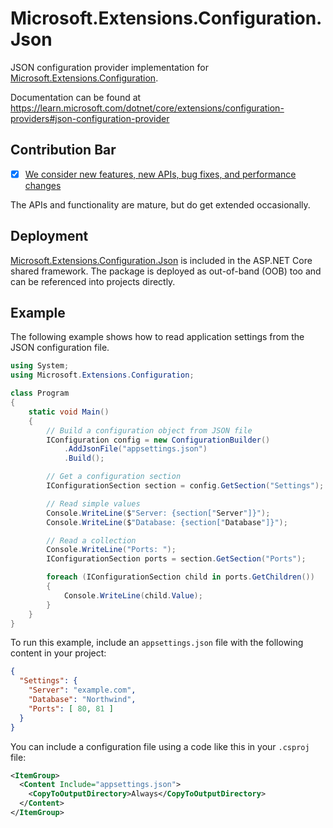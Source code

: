 # Microsoft.Extensions.Configuration.Json

JSON configuration provider implementation for [Microsoft.Extensions.Configuration](https://www.nuget.org/packages/Microsoft.Extensions.Configuration/).

Documentation can be found at https://learn.microsoft.com/dotnet/core/extensions/configuration-providers#json-configuration-provider

## Contribution Bar
- [x] [We consider new features, new APIs, bug fixes, and performance changes](../README.md#contribution-bar)

The APIs and functionality are mature, but do get extended occasionally.

## Deployment
[Microsoft.Extensions.Configuration.Json](https://www.nuget.org/packages/Microsoft.Extensions.Configuration.Json/) is included in the ASP.NET Core shared framework. The package is deployed as out-of-band (OOB) too and can be referenced into projects directly.

## Example
The following example shows how to read application settings from the JSON configuration file.

```cs
using System;
using Microsoft.Extensions.Configuration;

class Program
{
    static void Main()
    {
        // Build a configuration object from JSON file
        IConfiguration config = new ConfigurationBuilder()
            .AddJsonFile("appsettings.json")
            .Build();

        // Get a configuration section
        IConfigurationSection section = config.GetSection("Settings");

        // Read simple values
        Console.WriteLine($"Server: {section["Server"]}");
        Console.WriteLine($"Database: {section["Database"]}");

        // Read a collection
        Console.WriteLine("Ports: ");
        IConfigurationSection ports = section.GetSection("Ports");

        foreach (IConfigurationSection child in ports.GetChildren())
        {
            Console.WriteLine(child.Value);
        }
    }
}
```

To run this example, include an `appsettings.json` file with the following content in your project:

```json
{
  "Settings": {
    "Server": "example.com",
    "Database": "Northwind",
    "Ports": [ 80, 81 ]
  }
}
```

You can include a configuration file using a code like this in your `.csproj` file:

```xml
<ItemGroup>
  <Content Include="appsettings.json">
    <CopyToOutputDirectory>Always</CopyToOutputDirectory>
  </Content>
</ItemGroup>
```
